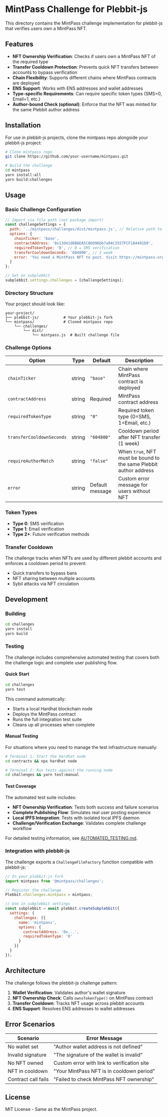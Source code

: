 # MintPass Challenge for Plebbit-js

This directory contains the MintPass challenge implementation for plebbit-js that verifies users own a MintPass NFT.

## Features

- **NFT Ownership Verification**: Checks if users own a MintPass NFT of the required type
- **Transfer Cooldown Protection**: Prevents quick NFT transfers between accounts to bypass verification
- **Chain Flexibility**: Supports different chains where MintPass contracts are deployed
- **ENS Support**: Works with ENS addresses and wallet addresses
- **Type-specific Requirements**: Can require specific token types (SMS=0, Email=1, etc.)
 - **Author-bound Check (optional)**: Enforce that the NFT was minted for the same Plebbit author address

## Installation

For use in plebbit-js projects, clone the mintpass repo alongside your plebbit-js project:

```bash
# Clone mintpass repo 
git clone https://github.com/your-username/mintpass.git

# Build the challenge
cd mintpass
yarn install:all
yarn build:challenges
```

## Usage

### Basic Challenge Configuration

```javascript
// Import via file path (not package import)
const challengeSettings = {
  path: '../mintpass/challenges/dist/mintpass.js', // Relative path to built challenge
  options: {
    chainTicker: 'base',
    contractAddress: '0x13d41d6B8EA5C86096bb7a94C3557FCF184491b9',
    requiredTokenType: '0', // 0 = SMS verification
    transferCooldownSeconds: '604800', // 1 week
    error: 'You need a MintPass NFT to post. Visit https://mintpass.org/request/{authorAddress}'
  }
};

// Set on subplebbit
subplebbit.settings.challenges = [challengeSettings];
```

### Directory Structure

Your project should look like:
```
your-project/
├── plebbit-js/           # Your plebbit-js fork
└── mintpass/             # Cloned mintpass repo
    └── challenges/
        └── dist/
            └── mintpass.js  # Built challenge file
```

### Challenge Options

| Option | Type | Default | Description |
|--------|------|---------|-------------|
| `chainTicker` | string | `"base"` | Chain where MintPass contract is deployed |
| `contractAddress` | string | Required | MintPass contract address |
| `requiredTokenType` | string | `"0"` | Required token type (0=SMS, 1=Email, etc.) |
| `transferCooldownSeconds` | string | `"604800"` | Cooldown period after NFT transfer (1 week) |
| `requireAuthorMatch` | string | `"false"` | When `true`, NFT must be bound to the same Plebbit author address |
| `error` | string | Default message | Custom error message for users without NFT |

### Token Types

- **Type 0**: SMS verification
- **Type 1**: Email verification  
- **Type 2+**: Future verification methods

### Transfer Cooldown

The challenge tracks when NFTs are used by different plebbit accounts and enforces a cooldown period to prevent:
- Quick transfers to bypass bans
- NFT sharing between multiple accounts
- Sybil attacks via NFT circulation

## Development

### Building

```bash
cd challenges
yarn install
yarn build
```

### Testing

The challenge includes comprehensive automated testing that covers both the challenge logic and complete user publishing flow.

#### Quick Start
```bash
cd challenges
yarn test
```

This command automatically:
- Starts a local Hardhat blockchain node
- Deploys the MintPass contract
- Runs the full integration test suite
- Cleans up all processes when complete

#### Manual Testing
For situations where you need to manage the test infrastructure manually:

```bash
# Terminal 1: Start the Hardhat node
cd contracts && npx hardhat node

# Terminal 2: Run tests against the running node
cd challenges && yarn test:manual
```

#### Test Coverage
The automated test suite includes:
- **NFT Ownership Verification**: Tests both success and failure scenarios
- **Complete Publishing Flow**: Simulates real user posting experience
- **Local IPFS Integration**: Tests with isolated local IPFS daemon
- **Challenge/Verification Exchange**: Validates complete challenge workflow

For detailed testing information, see [AUTOMATED_TESTING.md](AUTOMATED_TESTING.md).

### Integration with plebbit-js

The challenge exports a `ChallengeFileFactory` function compatible with plebbit-js:

```javascript
// In your plebbit-js fork
import mintpass from '@mintpass/challenges';

// Register the challenge
Plebbit.challenges.mintpass = mintpass;

// Use in subplebbit settings
const subplebbit = await plebbit.createSubplebbit({
  settings: {
    challenges: [{
      name: 'mintpass',
      options: {
        contractAddress: '0x...',
        requiredTokenType: '0'
      }
    }]
  }
});
```

## Architecture

The challenge follows the plebbit-js challenge pattern:

1. **Wallet Verification**: Validates author's wallet signature
2. **NFT Ownership Check**: Calls `ownsTokenType()` on MintPass contract
3. **Transfer Cooldown**: Tracks NFT usage across plebbit accounts
4. **ENS Support**: Resolves ENS addresses to wallet addresses

## Error Scenarios

| Scenario | Error Message |
|----------|---------------|
| No wallet set | "Author wallet address is not defined" |
| Invalid signature | "The signature of the wallet is invalid" |
| No NFT owned | Custom error with link to verification site |
| NFT in cooldown | "Your MintPass NFT is in cooldown period" |
| Contract call fails | "Failed to check MintPass NFT ownership" |

## License

MIT License - Same as the MintPass project. 